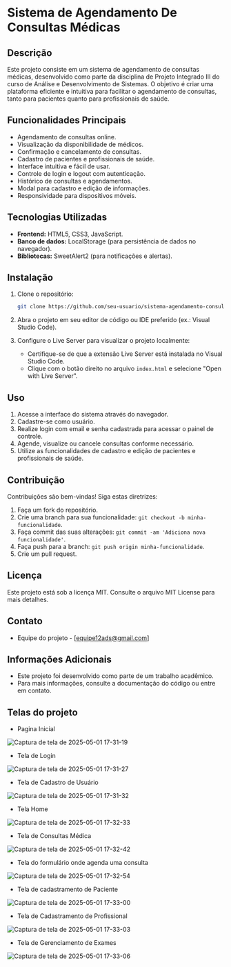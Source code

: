 # Sistema de Agendamento De Consultas Médicas

## Descrição

Este projeto consiste em um sistema de agendamento de consultas médicas, desenvolvido como parte da disciplina de Projeto Integrado III do curso de Análise e Desenvolvimento de Sistemas. O objetivo é criar uma plataforma eficiente e intuitiva para facilitar o agendamento de consultas, tanto para pacientes quanto para profissionais de saúde.

## Funcionalidades Principais

* Agendamento de consultas online.
* Visualização da disponibilidade de médicos.
* Confirmação e cancelamento de consultas.
* Cadastro de pacientes e profissionais de saúde.
* Interface intuitiva e fácil de usar.
* Controle de login e logout com autenticação.
* Histórico de consultas e agendamentos.
* Modal para cadastro e edição de informações.
* Responsividade para dispositivos móveis.

## Tecnologias Utilizadas

* **Frontend:** HTML5, CSS3, JavaScript.
* **Banco de dados:** LocalStorage (para persistência de dados no navegador).
* **Bibliotecas:** SweetAlert2 (para notificações e alertas).

## Instalação

1. Clone o repositório:

    ```bash
    git clone https://github.com/seu-usuario/sistema-agendamento-consultas.git
    ```

2. Abra o projeto em seu editor de código ou IDE preferido (ex.: Visual Studio Code).

3. Configure o Live Server para visualizar o projeto localmente:
    * Certifique-se de que a extensão Live Server está instalada no Visual Studio Code.
    * Clique com o botão direito no arquivo `index.html` e selecione "Open with Live Server".

## Uso

1. Acesse a interface do sistema através do navegador.
2. Cadastre-se como usuário.
3. Realize login com email e senha cadastrada para acessar o painel de controle.
4. Agende, visualize ou cancele consultas conforme necessário.
5. Utilize as funcionalidades de cadastro e edição de pacientes e profissionais de saúde.

## Contribuição

Contribuições são bem-vindas! Siga estas diretrizes:

1. Faça um fork do repositório.
2. Crie uma branch para sua funcionalidade: `git checkout -b minha-funcionalidade`.
3. Faça commit das suas alterações: `git commit -am 'Adiciona nova funcionalidade'`.
4. Faça push para a branch: `git push origin minha-funcionalidade`.
5. Crie um pull request.

## Licença

Este projeto está sob a licença MIT. Consulte o arquivo MIT License para mais detalhes.

## Contato

* Equipe do projeto - [equipe12ads@gmail.com]

## Informações Adicionais

* Este projeto foi desenvolvido como parte de um trabalho acadêmico.
* Para mais informações, consulte a documentação do código ou entre em contato.

## Telas do projeto

* Pagina Inicial

![Captura de tela de 2025-05-01 17-31-19](https://github.com/user-attachments/assets/f0aaff72-8f2e-4c24-a17c-5fc4c25d027d)

* Tela de Login

![Captura de tela de 2025-05-01 17-31-27](https://github.com/user-attachments/assets/316a2047-1ce5-41a5-b234-229e502a1aaf)

* Tela de Cadastro de Usuário

![Captura de tela de 2025-05-01 17-31-32](https://github.com/user-attachments/assets/17b535f3-4d6d-44e0-af39-bddd6f41975c)

* Tela Home

![Captura de tela de 2025-05-01 17-32-33](https://github.com/user-attachments/assets/1fc040de-652f-4561-bc6d-4283ff7c68dc)

* Tela de Consultas Médica

![Captura de tela de 2025-05-01 17-32-42](https://github.com/user-attachments/assets/08cb0758-fb31-436e-b569-debf452edee2)

* Tela do formulário onde agenda uma consulta

![Captura de tela de 2025-05-01 17-32-54](https://github.com/user-attachments/assets/10cfb9d2-b408-46e7-8e98-7cb513dbc19f)

* Tela de cadastramento de Paciente

![Captura de tela de 2025-05-01 17-33-00](https://github.com/user-attachments/assets/f570022e-985b-48ad-acc2-08d3fadf52a1)

* Tela de Cadastramento de Profissional

![Captura de tela de 2025-05-01 17-33-03](https://github.com/user-attachments/assets/0495598e-b16d-490d-9202-e6d60be0caab)

* Tela de Gerenciamento de Exames

![Captura de tela de 2025-05-01 17-33-06](https://github.com/user-attachments/assets/11628846-d319-41aa-8181-08e9ecfbb3e8)












